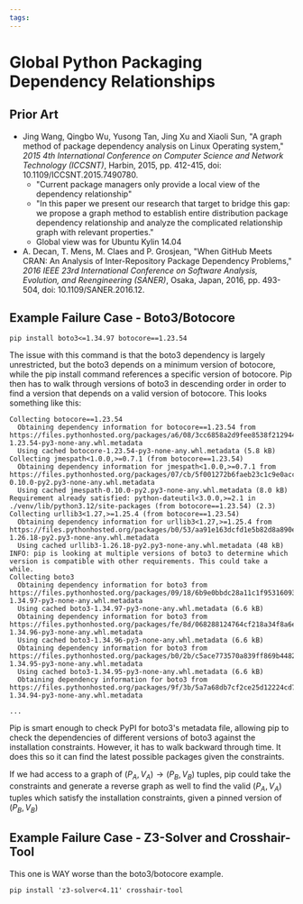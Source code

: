 ```yaml
---
tags:
---
```

# Global Python Packaging Dependency Relationships

## Prior Art
- Jing Wang, Qingbo Wu, Yusong Tan, Jing Xu and Xiaoli Sun, "A graph method of package dependency analysis on Linux Operating system," _2015 4th International Conference on Computer Science and Network Technology (ICCSNT)_, Harbin, 2015, pp. 412-415, doi: 10.1109/ICCSNT.2015.7490780.
	- "Current package managers only provide a local view of the dependency relationship"
	- "In this paper we present our research that target to bridge this gap: we propose a graph method to establish entire distribution package dependency relationship and analyze the complicated relationship graph with relevant properties."
	- Global view was for Ubuntu Kylin 14.04
- A. Decan, T. Mens, M. Claes and P. Grosjean, "When GitHub Meets CRAN: An Analysis of Inter-Repository Package Dependency Problems," _2016 IEEE 23rd International Conference on Software Analysis, Evolution, and Reengineering (SANER)_, Osaka, Japan, 2016, pp. 493-504, doi: 10.1109/SANER.2016.12.

## Example Failure Case - Boto3/Botocore

`pip install boto3<=1.34.97 botocore==1.23.54`

The issue with this command is that the boto3 dependency is largely unrestricted, but the boto3 depends on a minimum version of botocore, while the pip install command references a specific version of botocore. Pip then has to walk through versions of boto3 in descending order in order to find a version that depends on a valid version of botocore. This looks something like this:

```
Collecting botocore==1.23.54
  Obtaining dependency information for botocore==1.23.54 from https://files.pythonhosted.org/packages/a6/08/3cc6858a2d9fee8538f212944cff08df325828fbfe17801974c95f51f338/botocore-1.23.54-py3-none-any.whl.metadata
  Using cached botocore-1.23.54-py3-none-any.whl.metadata (5.8 kB)
Collecting jmespath<1.0.0,>=0.7.1 (from botocore==1.23.54)
  Obtaining dependency information for jmespath<1.0.0,>=0.7.1 from https://files.pythonhosted.org/packages/07/cb/5f001272b6faeb23c1c9e0acc04d48eaaf5c862c17709d20e3469c6e0139/jmespath-0.10.0-py2.py3-none-any.whl.metadata
  Using cached jmespath-0.10.0-py2.py3-none-any.whl.metadata (8.0 kB)
Requirement already satisfied: python-dateutil<3.0.0,>=2.1 in ./venv/lib/python3.12/site-packages (from botocore==1.23.54) (2.3)
Collecting urllib3<1.27,>=1.25.4 (from botocore==1.23.54)
  Obtaining dependency information for urllib3<1.27,>=1.25.4 from https://files.pythonhosted.org/packages/b0/53/aa91e163dcfd1e5b82d8a890ecf13314e3e149c05270cc644581f77f17fd/urllib3-1.26.18-py2.py3-none-any.whl.metadata
  Using cached urllib3-1.26.18-py2.py3-none-any.whl.metadata (48 kB)
INFO: pip is looking at multiple versions of boto3 to determine which version is compatible with other requirements. This could take a while.
Collecting boto3
  Obtaining dependency information for boto3 from https://files.pythonhosted.org/packages/09/18/6b9e0bbdc28a11c1f953160934cd10c938811345d80c3d9c5719c18fe522/boto3-1.34.97-py3-none-any.whl.metadata
  Using cached boto3-1.34.97-py3-none-any.whl.metadata (6.6 kB)
  Obtaining dependency information for boto3 from https://files.pythonhosted.org/packages/fe/8d/068288124764cf218a34f8a6e234a7586e0175a8c09a9fc9cf9d8a1be7d1/boto3-1.34.96-py3-none-any.whl.metadata
  Using cached boto3-1.34.96-py3-none-any.whl.metadata (6.6 kB)
  Obtaining dependency information for boto3 from https://files.pythonhosted.org/packages/b0/2b/c5ace773570a839ff869b4482480e805f36b4b01a16fc2cbccb8d3f462fd/boto3-1.34.95-py3-none-any.whl.metadata
  Using cached boto3-1.34.95-py3-none-any.whl.metadata (6.6 kB)
  Obtaining dependency information for boto3 from https://files.pythonhosted.org/packages/9f/3b/5a7a68db7cf2ce25d12224cd73e4aa710fb2d5e938ed455da55705ea5531/boto3-1.34.94-py3-none-any.whl.metadata

...
```

Pip is smart enough to check PyPI for boto3's metadata file, allowing pip to check the dependencies of different versions of boto3 against the installation constraints. However, it has to walk backward through time. It does this so it can find the latest possible packages given the constraints.

If we had access to a graph of $(P_A, V_A) \rightarrow (P_B, V_B)$ tuples, pip could take the constraints and generate a reverse graph as well to find the valid $(P_A, V_A)$ tuples which satisfy the installation constraints, given a pinned version of $(P_B, V_B)$

## Example Failure Case - Z3-Solver and Crosshair-Tool

This one is WAY worse than the boto3/botocore example.

`pip install 'z3-solver<4.11' crosshair-tool`
